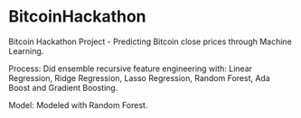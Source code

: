 # BitcoinHackathon
Bitcoin Hackathon Project - Predicting Bitcoin close prices through Machine Learning. 

Process: Did ensemble recursive feature engineering with: Linear Regression, Ridge Regression, Lasso Regression, Random Forest, Ada Boost and Gradient Boosting.

Model: Modeled with Random Forest.
